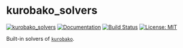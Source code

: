 kurobako_solvers
================

[![kurobako_solvers](https://img.shields.io/crates/v/kurobako_solvers.svg)](https://crates.io/crates/kurobako_solvers)
[![Documentation](https://docs.rs/kurobako_solvers/badge.svg)](https://docs.rs/kurobako_solvers)
[![Build Status](https://travis-ci.org/sile/kurobako.svg?branch=master)](https://travis-ci.org/sile/kurobako)
[![License: MIT](https://img.shields.io/badge/license-MIT-blue.svg)](LICENSE)

Built-in solvers of [`kurobako`](https://github.com/sile/kurobako).
